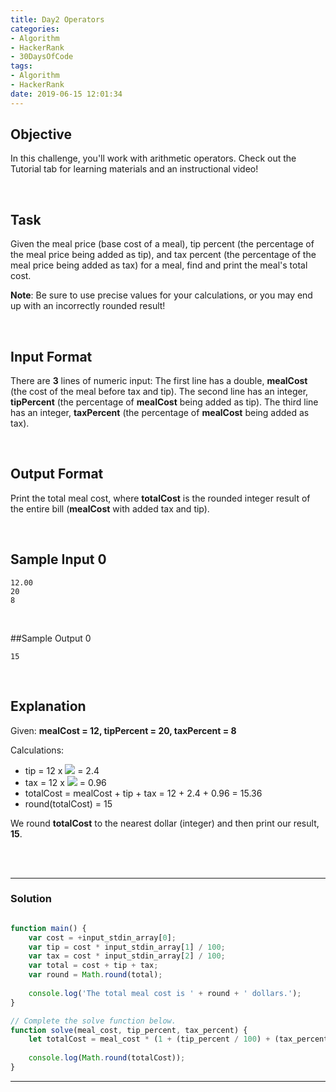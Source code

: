 ```yaml
---
title: Day2 Operators
categories:
- Algorithm
- HackerRank
- 30DaysOfCode
tags:
- Algorithm
- HackerRank
date: 2019-06-15 12:01:34
---
```


## Objective

In this challenge, you'll work with arithmetic operators. Check out the Tutorial tab for learning materials and an instructional video!

<br/>

## Task

Given the meal price (base cost of a meal), tip percent (the percentage of the meal price being added as tip), and tax percent (the percentage of the meal price being added as tax) for a meal, find and print the meal's total cost.

**Note**: Be sure to use precise values for your calculations, or you may end up with an incorrectly rounded result!

<!-- more -->
<br/>

## Input Format

There are **3** lines of numeric input: 
The first line has a double, **mealCost** (the cost of the meal before tax and tip). 
The second line has an integer, **tipPercent** (the percentage of **mealCost** being added as tip). 
The third line has an integer, **taxPercent** (the percentage of **mealCost** being added as tax).

<br/>

## Output Format

Print the total meal cost, where **totalCost** is the rounded integer result of the entire bill (**mealCost** with added tax and tip).

<br/>

## Sample Input 0

```
12.00
20
8
```

<br/>

##Sample Output 0

```
15
```

<br/>

## Explanation

Given: 
**mealCost = 12, tipPercent = 20, taxPercent = 8**

Calculations: 
- tip = 12 x ![](https://latex.codecogs.com/svg.latex?\frac{20}{100}) = 2.4
- tax = 12 x ![](https://latex.codecogs.com/svg.latex?\frac{8}{100}) = 0.96
- totalCost = mealCost + tip + tax = 12 + 2.4 + 0.96 = 15.36
- round(totalCost) = 15

We round **totalCost** to the nearest dollar (integer) and then print our result, **15**.

<br/>
<br/>

---

### Solution 

```javascript

function main() {
    var cost = +input_stdin_array[0];
    var tip = cost * input_stdin_array[1] / 100;
    var tax = cost * input_stdin_array[2] / 100;
    var total = cost + tip + tax;
    var round = Math.round(total);
    
    console.log('The total meal cost is ' + round + ' dollars.');
}

// Complete the solve function below.
function solve(meal_cost, tip_percent, tax_percent) {
    let totalCost = meal_cost * (1 + (tip_percent / 100) + (tax_percent / 100));
    
    console.log(Math.round(totalCost));
}

```

---

